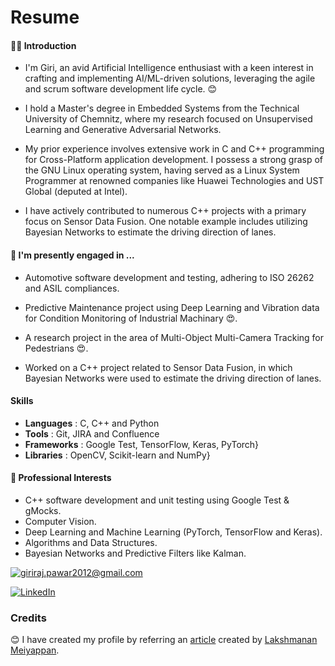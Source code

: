 # Resume

#### 🧑‍🎓 Introduction
* I'm Giri, an avid Artificial Intelligence enthusiast with a keen interest in crafting and implementing AI/ML-driven solutions, leveraging the agile and scrum software development life cycle. 😊

* I hold a Master's degree in Embedded Systems from the Technical University of Chemnitz, where my research focused on Unsupervised Learning and Generative Adversarial Networks.

* My prior experience involves extensive work in C and C++ programming for Cross-Platform application development. I possess a strong grasp of the GNU Linux operating system, having served as a Linux System Programmer at renowned companies like Huawei Technologies and UST Global (deputed at Intel). 

* I have actively contributed to numerous C++ projects with a primary focus on Sensor Data Fusion. One notable example includes utilizing Bayesian Networks to estimate the driving direction of lanes.

#### 🔭 I'm presently engaged in ...
* Automotive software development and testing, adhering to ISO 26262 and ASIL compliances.

* Predictive Maintenance project using Deep Learning and Vibration data for Condition Monitoring of Industrial Machinary :heart_eyes:.

* A research project in the area of Multi-Object Multi-Camera Tracking for Pedestrians :heart_eyes:.

* Worked on a C++ project related to Sensor Data Fusion, in which Bayesian Networks were used to estimate the driving direction of lanes.

#### Skills

* **Languages**  : C, C++ and Python
* **Tools**      : Git, JIRA and Confluence
* **Frameworks** : Google Test, TensorFlow, Keras, PyTorch}
* **Libraries**  : OpenCV, Scikit-learn and NumPy}

#### 🌱 Professional Interests
* C++ software development and unit testing using Google Test & gMocks.
* Computer Vision.
* Deep Learning and Machine Learning (PyTorch, TensorFlow and Keras).
* Algorithms and Data Structures.
* Bayesian Networks and Predictive Filters like Kalman.
  
  
<!-- ![Overall Stats](https://github-readme-stats.vercel.app/api?username=rebelgiri&count_private=true&show_icons=true&hide=contribs) -->

<!-- [Top Langs](https://github-readme-stats.vercel.app/api/top-langs/?username=rebelgiri&layout=compact) -->


<a href="mailto:giriraj.pawar2012@gmail.com">![giriraj.pawar2012@gmail.com](https://img.shields.io/badge/Gmail-D14836?style=for-the-badge&logo=gmail&logoColor=white)</a>

<a href="https://www.linkedin.com/in/rebelgiri/">![LinkedIn](https://img.shields.io/badge/LinkedIn-0077B5?style=for-the-badge&logo=linkedin&logoColor=white)</a>


### Credits

:blush: I have created my profile by referring an [article](https://laxmena.com/posts/github-pofile-readme) created by [Lakshmanan Meiyappan](https://github.com/laxmena).

